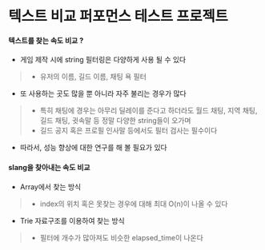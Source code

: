# 텍스트 비교 퍼포먼스 테스트 프로젝트

#### 텍스트를 찾는 속도 비교 ?

* 게임 제작 시에 string 필터링은 다양하게 사용 될 수 있다
> * 유저의 이름, 길드 이름, 채팅 욕 필터 

* 또 사용하는 곳도 많을 뿐 아니라 자주 불리는 경우가 많다
> * 특히 채팅에 경우는 아무리 딜레이를 준다고 하더라도 월드 채팅, 지역 채팅, 길드 채팅, 귓속말 등 정말 다양한 string들이 오가며
> * 길드 공지 혹은 프로필 인사말 등에서도 필터 검사는 필수이다

* 따라서, 성능 향상에 대한 연구를 해 볼 필요가 있다

#### slang을 찾아내는 속도  비교

* Array에서 찾는 방식
> * index의 위치 혹은 못찾는 경우에 대해 최대 O(n)이 나올 수 있다 

* Trie 자료구조를 이용하여 찾는 방식
> * 필터에 개수가 많아져도 비슷한 elapsed_time이 나온다
